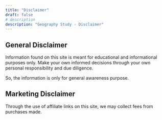 ```yaml
---
title: "Disclaimer"
draft: false
# description
description: "Geography Study - Disclaimer"
---
```


<h2><strong>General Disclaimer</strong></h2>

Information found on this site is meant for educational and informational purposes only. Make your own informed decisions through your own personal responsibility and due diligence.

So, the information is only for general awareness purpose. 

<h2><strong>Marketing Disclaimer</strong></h2>

Through the use of affiliate links on this site, we may collect fees from purchases made.

